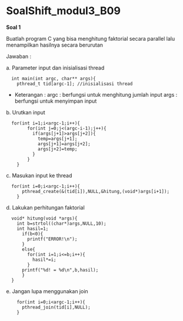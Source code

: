 # SoalShift_modul3_B09

<b> Soal 1 </b>

Buatlah program C yang bisa menghitung faktorial secara parallel lalu menampilkan hasilnya secara berurutan

Jawaban :

a. Parameter input dan inisialisasi thread

      int main(int argc, char** args){
	    pthread_t tid[argc-1]; //inisialisasi thread
      
* Keterangan :
argc : berfungsi untuk menghitung jumlah input
args : berfungsi untuk menyimpan input

b. Urutkan input

      for(int i=1;i<argc-1;i++){
		    for(int j=0;j<(argc-i-1);j++){
		      if(args[j+1]>args[j+2]){
			    temp=args[j+1];
			    args[j+1]=args[j+2];
			    args[j+2]=temp;
		      }
		    }
	    }
      
c. Masukan input ke thread

      for(int i=0;i<argc-1;i++){
		  pthread_create(&(tid[i]),NULL,&hitung,(void*)args[i+1]);
	    }
      
d. Lakukan perhitungan faktorial

      void* hitung(void *args){
	    int b=strtol((char*)args,NULL,10);
	    int hasil=1;
	      if(b<0){
		    printf("ERROR!\n");
	      }
	      else{
	        for(int i=1;i<=b;i++){
		      hasil*=i;
	        }
	      printf("%d! = %d\n",b,hasil);
	      }
      }

e. Jangan lupa menggunakan join

	    for(int i=0;i<argc-1;i++){
		  pthread_join(tid[i],NULL);
	    }

#
